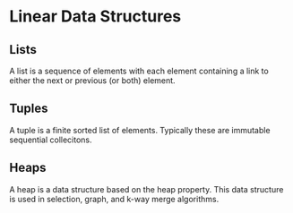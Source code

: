 # Linear Data Structures

## Lists

A list is a sequence of elements with each element containing a link to either the next or previous (or both) element.

## Tuples

A tuple is a finite sorted list of elements. Typically these are immutable sequential collecitons. 


## Heaps

A heap is a data structure based on the heap property. This data structure is used in selection, graph, and k-way merge algorithms. 
